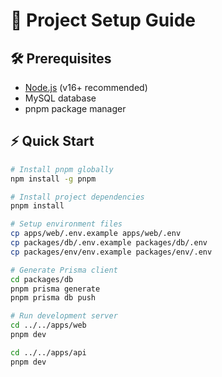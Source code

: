 # 🚀 Project Setup Guide

## 🛠️ Prerequisites
- [Node.js](https://nodejs.org/) (v16+ recommended)
- MySQL database
- pnpm package manager

## ⚡ Quick Start

```bash
# Install pnpm globally
npm install -g pnpm

# Install project dependencies
pnpm install

# Setup environment files
cp apps/web/.env.example apps/web/.env
cp packages/db/.env.example packages/db/.env
cp packages/env/env.example packages/env/.env

# Generate Prisma client
cd packages/db
pnpm prisma generate
pnpm prisma db push

# Run development server
cd ../../apps/web
pnpm dev

cd ../../apps/api
pnpm dev